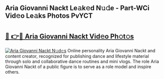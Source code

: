 ## Aria Giovanni Nackt Le𝚊k𝚎d N𝚞𝚍e - Part-WCi Vid𝚎o Le𝚊ks Photos PvYCT

# <h2><a href="http://fb5xk70.evod.top/?m=Aria+Giovanni+Nackt">🔗 👉🔴 Aria Giovanni Nackt Vid𝚎o Ph𝚘t𝚘s</a></h2>

[![Aria Giovanni Nackt N𝚞d𝚎s](https://i.imgur.com/8V9OHl7.gif)](http://fb5xk70.evod.top/?m=Aria+Giovanni+Nackt)
Online personality Aria Giovanni Nackt and content creator, recognized for publishing dance and lifestyle material through solo and collaborative dance routines and mini vlogs. The role Aria Giovanni Nackt of a public figure is to serve as a role model and inspire others. 
